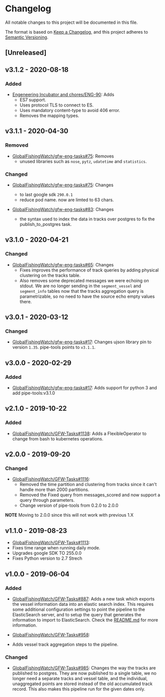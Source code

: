 # Changelog

All notable changes to this project will be documented in this file.

The format is based on [Keep a Changelog](https://keepachangelog.com/en/1.0.0/), and this project adheres to [Semantic Versioning](https://semver.org/spec/v2.0.0.html).

## [Unreleased]

## v3.1.2 - 2020-08-18

### Added

* [Engeneering Incubator and chores/ENG-90](https://globalfishingwatch.atlassian.net/browse/ENG-90): Adds
  * ES7 support.
  * Uses protocol TLS to connect to ES.
  * Uses mandatory content-type to avoid 406 error.
  * Removes the mapping types.

## v3.1.1 - 2020-04-30

### Removed

* [GlobalFishingWatch/gfw-eng-tasks#75](https://github.com/GlobalFishingWatch/gfw-eng-tasks/issues/75): Removes
  * unused libraries such as `nose`, `pytz`, `udatetime` and `statistics`.

### Changed

* [GlobalFishingWatch/gfw-eng-tasks#75](https://github.com/GlobalFishingWatch/gfw-eng-tasks/issues/75): Changes
  * to last google sdk `290.0.1`
  * reduce pod name. now are limted to 63 chars.

* [GlobalFishingWatch/gfw-eng-tasks#83](https://github.com/GlobalFishingWatch/gfw-eng-tasks/issues/83): Changes
  * the syntax used to index the data in tracks over postgres to fix the publish_to_postgres task.

## v3.1.0 - 2020-04-21

### Changed

* [GlobalFishingWatch/gfw-eng-tasks#65](https://github.com/GlobalFishingWatch/gfw-eng-tasks/issues/65): Changes
  * Fixes improves the performance of track queries by adding physical clustering
    on the tracks table.
  * Also removes some deprecated messages we were echoing
    on stdout. We are no longer sending in the `segment_vessel` and
    `segment_info` tables now that the tracks aggregation query is
    parametrizable, so no need to have the source echo empty values there.

## v3.0.1 - 2020-03-12

### Changed

* [GlobalFishingWatch/gfw-eng-tasks#17](https://github.com/GlobalFishingWatch/gfw-eng-tasks/issues/17): Changes
    ujson library pin to version `1.35`.
    pipe-tools points to `v3.1.1`.

## v3.0.0 - 2020-02-29

### Added

* [GlobalFishingWatch/gfw-eng-tasks#17](https://github.com/GlobalFishingWatch/gfw-eng-tasks/issues/17): Adds
    support for python 3 and add pipe-tools:v3.1.0

## v2.1.0 - 2019-10-22

### Added

* [GlobalFishingWatch/GFW-Tasks#1138](https://github.com/GlobalFishingWatch/GFW-Tasks/issues/1138): Adds
    a FlexibleOperator to change from bash to kubernetes operations.

## v2.0.0 - 2019-09-20

### Changed

* [GlobalFishingWatch/GFW-Tasks#1116](https://github.com/GlobalFishingWatch/GFW-Tasks/issues/1116):
  * Removed the time partition and clustering from tracks since it can't handle more than 2000 partitions.
  * Removed the Fixed query from messages_scored and now support a query through parameters.
  * Change version of pipe-tools from 0.2.0 to 2.0.0

**NOTE** Moving to 2.0.0 since this will not work with previous 1.X

## v1.1.0 - 2019-08-23

* [GlobalFishingWatch/GFW-Tasks#1113](https://github.com/GlobalFishingWatch/GFW-Tasks/issues/1113):
 * Fixes time range when running daily mode.
 * Upgrades google SDK TO 255.0.0
 * Fixes Python version to 2.7 Strech

## v1.0.0 - 2019-06-04

### Added

* [GlobalFishingWatch/GFW-Tasks#887](https://github.com/GlobalFishingWatch/GFW-Tasks/issues/887):
   Adds a new task which exports the vessel information data into an elastic
   search index. This requires some additional configuration settings to point
   the pipeline to the ElasticSearch server, and to setup the query that
   generates the information to import to ElasticSearch. Check the
   [README.md](README.md#Configuration) for more information.

* [GlobalFishingWatch/GFW-Tasks#958](https://github.com/GlobalFishingWatch/GFW-Tasks/issues/958):
 * Adds vessel track aggregation steps to the pipeline.

### Changed

* [GlobalFishingWatch/GFW-Tasks#985](https://github.com/GlobalFishingWatch/GFW-Tasks/issues/985):
   Changes the way the tracks are published to postgres. They are now published
   to a single table, we no longer need a separate tracks and vessel table, and
   the individual, unaggregated points are stored instead of the old
   accumulated track record. This also makes this pipeline run for the given
   dates only.
